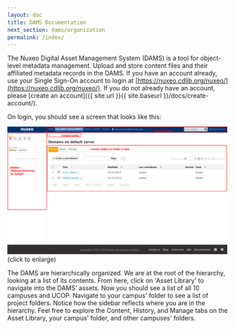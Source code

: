 ```yaml
---
layout: doc
title: DAMS Documentation
next_section: dams/organization
permalink: /index/
---
```


The Nuxeo Digital Asset Management System (DAMS) is a tool for object-level metadata management. Upload and store content files and their affiliated metadata records in the DAMS. If you have an account already, use your Single Sign-On account to login at [https://nuxeo.cdlib.org/nuxeo/](https://nuxeo.cdlib.org/nuxeo/). If you do not already have an account, please [create an account]({{ site.url }}{{ site.baseurl }}/docs/create-account/).

On login, you should see a screen that looks like this: 

<a href="/images/1_on-login.png"><img src="/images/1_on-login.png" alt="Screenshot after logging in" style="width: 500px"></a>
<br>(click to enlarge)

The DAMS are hierarchically organized. We are at the root of the hierarchy, looking at a list of its contents. From here, click on 'Asset Library' to navigate into the DAMS' assets. Now you should see a list of all 10 campuses and UCOP. Navigate to your campus' folder to see a list of project folders. Notice how the sidebar reflects where you are in the hierarchy. Feel free to explore the Content, History, and Manage tabs on the Asset Library, your campus' folder, and other campuses' folders.
